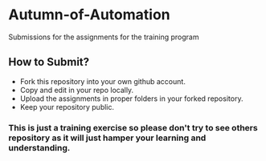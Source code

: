 # Autumn-of-Automation
Submissions for the assignments for the training program

## How to Submit? 

- Fork this repository into your own github account.
- Copy and edit in your repo locally.
- Upload the assignments in proper folders in your forked repository.
- Keep your repository public.

### This is just a training exercise so please don't try to see others repository as it will just hamper your learning and understanding.
